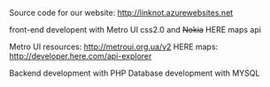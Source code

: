 
Source code for our website: http://linknot.azurewebsites.net

front-end developent with Metro UI css2.0 and ~~Nokia~~ HERE maps api

Metro UI resources:
http://metroui.org.ua/v2
HERE maps:
http://developer.here.com/api-explorer

Backend development with PHP
Database development with MYSQL

